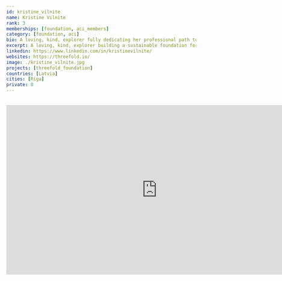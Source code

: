 ```yaml
---
id: kristine_vilnite
name: Kristine Vilnite
rank: 3
memberships: [foundation, aci_members]
category: [foundation, aci]
bio: A loving, kind, explorer fully dedicating her professional path to build a sustainable foundation for the future. Kristine is a compassionate innovator, sustainable development advocate, adding value by unlocking power of diversity, simplicity and genuinity towards complex challenges assuring that a positive net impact for the planet is a norm.
excerpt: A loving, kind, explorer building a sustainable foundation for the future.
linkedin: https://www.linkedin.com/in/kristinevilnite/
websites: https://threefold.io/
image: ./kristine_vilnite.jpg
projects: [threefold_foundation]
countries: [Latvia]
cities: [Riga]
private: 0
---
```


<BR>
<div class="aspect-w-16 aspect-h-9">
<iframe src="https://player.vimeo.com/video/417088459" width="800" height="450" frameborder="0" allow="autoplay; fullscreen" allowfullscreen></iframe>
</div>
<BR>
